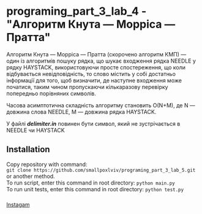 # programing_part_3_lab_4 - "Алгоритм Кнута — Морріса — Пратта"

Алгоритм Кнута — Морріса — Пратта (скорочено алгоритм КМП) — один із алгоритмів пошуку рядка, 
що шукає входження рядка NEEDLE у рядку HAYSTACK, використовуючи просте спостереження, 
що коли відбувається невідповідність, то слово містить у собі достатньо інформації для того, 
щоб визначити, де наступне входження може початися, таким чином пропускаючи кількаразову 
перевірку попередньо порівняних символів.

Часова асимптотична складність алгоритму становить O(N+M), де N — довжина слова NEEDLE, M — довжина рядка HAYSTACK.

У файлі ***delimiter.in*** повинен бути символ, який не зустрічається в NEEDLE чи HAYSTACK

## Installation
Copy repository with command:                                                         
`git clone https://github.com/smallpoxlviv/programing_part_3_lab_5.git`
or another method.                        
To run script, enter this command in root directory: `python main.py`      
To run unit tests, enter this command in root directory: `python test.py`
###  
[Instagam](https://www.instagram.com/logic_bomb.exe/)